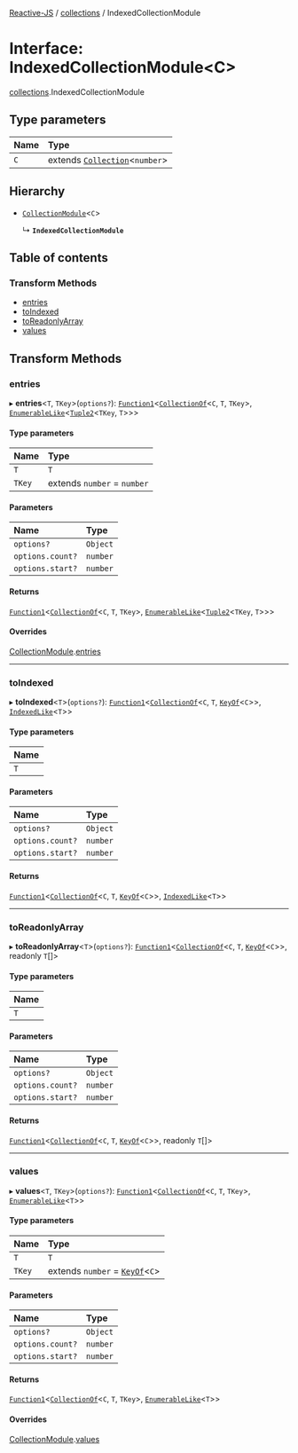 [Reactive-JS](../README.md) / [collections](../modules/collections.md) / IndexedCollectionModule

# Interface: IndexedCollectionModule<C\>

[collections](../modules/collections.md).IndexedCollectionModule

## Type parameters

| Name | Type |
| :------ | :------ |
| `C` | extends [`Collection`](collections.Collection.md)<`number`\> |

## Hierarchy

- [`CollectionModule`](collections.CollectionModule.md)<`C`\>

  ↳ **`IndexedCollectionModule`**

## Table of contents

### Transform Methods

- [entries](collections.IndexedCollectionModule.md#entries)
- [toIndexed](collections.IndexedCollectionModule.md#toindexed)
- [toReadonlyArray](collections.IndexedCollectionModule.md#toreadonlyarray)
- [values](collections.IndexedCollectionModule.md#values)

## Transform Methods

### entries

▸ **entries**<`T`, `TKey`\>(`options?`): [`Function1`](../modules/functions.md#function1)<[`CollectionOf`](../modules/collections.md#collectionof)<`C`, `T`, `TKey`\>, [`EnumerableLike`](collections.EnumerableLike.md)<[`Tuple2`](../modules/functions.md#tuple2)<`TKey`, `T`\>\>\>

#### Type parameters

| Name | Type |
| :------ | :------ |
| `T` | `T` |
| `TKey` | extends `number` = `number` |

#### Parameters

| Name | Type |
| :------ | :------ |
| `options?` | `Object` |
| `options.count?` | `number` |
| `options.start?` | `number` |

#### Returns

[`Function1`](../modules/functions.md#function1)<[`CollectionOf`](../modules/collections.md#collectionof)<`C`, `T`, `TKey`\>, [`EnumerableLike`](collections.EnumerableLike.md)<[`Tuple2`](../modules/functions.md#tuple2)<`TKey`, `T`\>\>\>

#### Overrides

[CollectionModule](collections.CollectionModule.md).[entries](collections.CollectionModule.md#entries)

___

### toIndexed

▸ **toIndexed**<`T`\>(`options?`): [`Function1`](../modules/functions.md#function1)<[`CollectionOf`](../modules/collections.md#collectionof)<`C`, `T`, [`KeyOf`](../modules/collections.md#keyof)<`C`\>\>, [`IndexedLike`](collections.IndexedLike.md)<`T`\>\>

#### Type parameters

| Name |
| :------ |
| `T` |

#### Parameters

| Name | Type |
| :------ | :------ |
| `options?` | `Object` |
| `options.count?` | `number` |
| `options.start?` | `number` |

#### Returns

[`Function1`](../modules/functions.md#function1)<[`CollectionOf`](../modules/collections.md#collectionof)<`C`, `T`, [`KeyOf`](../modules/collections.md#keyof)<`C`\>\>, [`IndexedLike`](collections.IndexedLike.md)<`T`\>\>

___

### toReadonlyArray

▸ **toReadonlyArray**<`T`\>(`options?`): [`Function1`](../modules/functions.md#function1)<[`CollectionOf`](../modules/collections.md#collectionof)<`C`, `T`, [`KeyOf`](../modules/collections.md#keyof)<`C`\>\>, readonly `T`[]\>

#### Type parameters

| Name |
| :------ |
| `T` |

#### Parameters

| Name | Type |
| :------ | :------ |
| `options?` | `Object` |
| `options.count?` | `number` |
| `options.start?` | `number` |

#### Returns

[`Function1`](../modules/functions.md#function1)<[`CollectionOf`](../modules/collections.md#collectionof)<`C`, `T`, [`KeyOf`](../modules/collections.md#keyof)<`C`\>\>, readonly `T`[]\>

___

### values

▸ **values**<`T`, `TKey`\>(`options?`): [`Function1`](../modules/functions.md#function1)<[`CollectionOf`](../modules/collections.md#collectionof)<`C`, `T`, `TKey`\>, [`EnumerableLike`](collections.EnumerableLike.md)<`T`\>\>

#### Type parameters

| Name | Type |
| :------ | :------ |
| `T` | `T` |
| `TKey` | extends `number` = [`KeyOf`](../modules/collections.md#keyof)<`C`\> |

#### Parameters

| Name | Type |
| :------ | :------ |
| `options?` | `Object` |
| `options.count?` | `number` |
| `options.start?` | `number` |

#### Returns

[`Function1`](../modules/functions.md#function1)<[`CollectionOf`](../modules/collections.md#collectionof)<`C`, `T`, `TKey`\>, [`EnumerableLike`](collections.EnumerableLike.md)<`T`\>\>

#### Overrides

[CollectionModule](collections.CollectionModule.md).[values](collections.CollectionModule.md#values)
